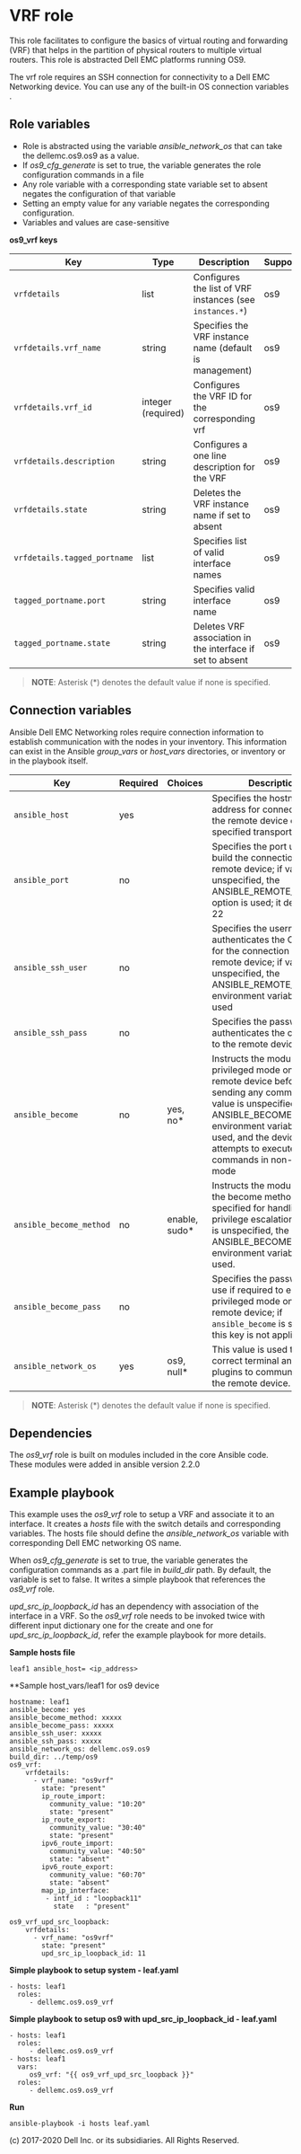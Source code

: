 VRF role
========

This role facilitates to configure the basics of virtual routing and forwarding (VRF) that helps in the partition of physical routers to multiple virtual routers. This role is abstracted Dell EMC platforms running OS9.

The vrf role requires an SSH connection for connectivity to a Dell EMC Networking device. You can use any of the built-in OS connection variables .

Role variables
--------------

- Role is abstracted using the variable *ansible_network_os* that can take the dellemc.os9.os9 as a value.
- If *os9_cfg_generate* is set to true, the variable generates the role configuration commands in a file
- Any role variable with a corresponding state variable set to absent negates the configuration of that variable
- Setting an empty value for any variable negates the corresponding configuration.
- Variables and values are case-sensitive

**os9_vrf keys**

| Key        | Type                      | Description                                             | Support               |
|------------|---------------------------|---------------------------------------------------------|-----------------------|
| ``vrfdetails`` | list              | Configures the list of VRF instances (see ``instances.*``)  | os9 |
| ``vrfdetails.vrf_name``      | string         | Specifies the VRF instance name (default is management)  | os9 |
| ``vrfdetails.vrf_id``      | integer (required)        | Configures the VRF ID for the corresponding vrf    | os9 |
| ``vrfdetails.description`` | string    | Configures a one line description for the VRF  | os9 |
| ``vrfdetails.state``       | string    | Deletes the VRF instance name if set to absent | os9 |
| ``vrfdetails.tagged_portname``      | list        | Specifies list of valid interface names | os9 |
| ``tagged_portname.port``   | string    | Specifies valid interface name | os9 |
| ``tagged_portname.state``  | string    | Deletes VRF association in the interface if set to absent | os9 |

> **NOTE**: Asterisk (\*) denotes the default value if none is specified.

Connection variables
--------------------

Ansible Dell EMC Networking roles require connection information to establish communication with the nodes in your inventory. This information can exist in the Ansible *group_vars* or *host_vars* directories, or inventory or in the playbook itself.

| Key         | Required | Choices    | Description                                         |
|-------------|----------|------------|-----------------------------------------------------|
| ``ansible_host`` | yes      |            | Specifies the hostname or address for connecting to the remote device over the specified transport |
| ``ansible_port`` | no       |            | Specifies the port used to build the connection to the remote device; if value is unspecified, the ANSIBLE_REMOTE_PORT option is used; it defaults to 22 |
| ``ansible_ssh_user`` | no       |            | Specifies the username that authenticates the CLI login for the connection to the remote device; if value is unspecified, the ANSIBLE_REMOTE_USER environment variable value is used  |
| ``ansible_ssh_pass`` | no       |            | Specifies the password that authenticates the connection to the remote device.  |
| ``ansible_become`` | no       | yes, no\*   | Instructs the module to enter privileged mode on the remote device before sending any commands; if value is unspecified, the ANSIBLE_BECOME environment variable value is used, and the device attempts to execute all commands in non-privileged mode |
| ``ansible_become_method`` | no       | enable, sudo\*   | Instructs the module to allow the become method to be specified for handling privilege escalation; if value is unspecified, the ANSIBLE_BECOME_METHOD environment variable value is used. |
| ``ansible_become_pass`` | no       |            | Specifies the password to use if required to enter privileged mode on the remote device; if ``ansible_become`` is set to no this key is not applicable. |
| ``ansible_network_os`` | yes      | os9, null\*  | This value is used to load the correct terminal and cliconf plugins to communicate with the remote device. |

> **NOTE**: Asterisk (\*) denotes the default value if none is specified.

Dependencies
------------

The *os9_vrf* role is built on modules included in the core Ansible code. These modules were added in ansible version 2.2.0

Example playbook
----------------

This example uses the *os9_vrf* role to setup a VRF and associate it to an interface. It creates a *hosts* file with the switch details and corresponding variables. The hosts file should define the *ansible_network_os* variable with corresponding Dell EMC networking OS name.

When *os9_cfg_generate* is set to true, the variable generates the configuration commands as a .part file in *build_dir* path. By default, the variable is set to false. It writes a  simple playbook that references the *os9_vrf* role.

*upd_src_ip_loopback_id* has an dependency with association of the interface in a VRF. So the *os9_vrf* role needs to be invoked twice with different input dictionary one for the create and one for *upd_src_ip_loopback_id*, refer the example playbook for more details.

**Sample hosts file**
  
    leaf1 ansible_host= <ip_address> 

**Sample host_vars/leaf1 for os9 device

    hostname: leaf1
    ansible_become: yes
    ansible_become_method: xxxxx
    ansible_become_pass: xxxxx
    ansible_ssh_user: xxxxx
    ansible_ssh_pass: xxxxx
    ansible_network_os: dellemc.os9.os9
    build_dir: ../temp/os9
    os9_vrf:
        vrfdetails:
          - vrf_name: "os9vrf" 
            state: "present"
            ip_route_import:
              community_value: "10:20"
              state: "present"
            ip_route_export:
              community_value: "30:40"
              state: "present"
            ipv6_route_import:
              community_value: "40:50"
              state: "absent"
            ipv6_route_export:
              community_value: "60:70"
              state: "absent"
            map_ip_interface:
             - intf_id : "loopback11"
               state   : "present"

    os9_vrf_upd_src_loopback:
        vrfdetails:
          - vrf_name: "os9vrf"
            state: "present"
            upd_src_ip_loopback_id: 11

**Simple playbook to setup system - leaf.yaml**

    - hosts: leaf1
      roles:
         - dellemc.os9.os9_vrf

**Simple playbook to setup os9 with upd_src_ip_loopback_id - leaf.yaml**

    - hosts: leaf1
      roles:
         - dellemc.os9.os9_vrf
    - hosts: leaf1
      vars:
         os9_vrf: "{{ os9_vrf_upd_src_loopback }}"
      roles:
         - dellemc.os9.os9_vrf

**Run**

    ansible-playbook -i hosts leaf.yaml

(c) 2017-2020 Dell Inc. or its subsidiaries. All Rights Reserved.
